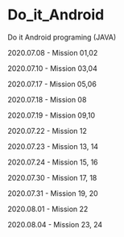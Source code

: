 # Do_it_Android
Do it Android programing (JAVA)

2020.07.08 - Mission 01,02

2020.07.10 - Mission 03,04

2020.07.17 - Mission 05,06

2020.07.18 - Mission 08

2020.07.19 - Mission 09,10

2020.07.22 - Mission 12

2020.07.23 - Mission 13, 14

2020.07.24 - Mission 15, 16

2020.07.30 - Mission 17, 18

2020.07.31 - Mission 19, 20

2020.08.01 - Mission 22

2020.08.04 - Mission 23, 24